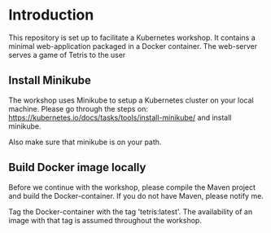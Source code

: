 # Introduction
This repository is set up to facilitate a Kubernetes workshop. It contains a minimal web-application packaged in a Docker container. 
The web-server serves a game of Tetris to the user

## Install Minikube
The workshop uses Minikube to setup a Kubernetes cluster on your local machine. 
Please go through the steps on: https://kubernetes.io/docs/tasks/tools/install-minikube/ and install minikube. 

Also make sure that minikube is on your path. 

## Build Docker image locally
Before we continue with the workshop, please compile the Maven project and build the Docker-container.
If you do not have Maven, please notify me. 

Tag the Docker-container with the tag 'tetris:latest'. 
The availability of an image with that tag is assumed throughout the workshop.  

